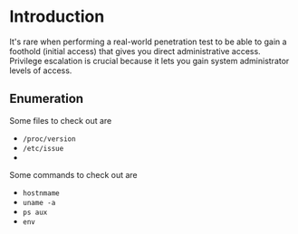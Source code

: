 # Introduction

It's rare when performing a real-world penetration test to be able to gain a foothold (initial access) that gives you direct administrative access. Privilege escalation is crucial because it lets you gain system administrator levels of access.

## Enumeration 
Some files to check out are
* `/proc/version`
* `/etc/issue`
* 
Some commands to check out are
* `hostnmame`
* `uname -a`
* `ps aux`
* `env`